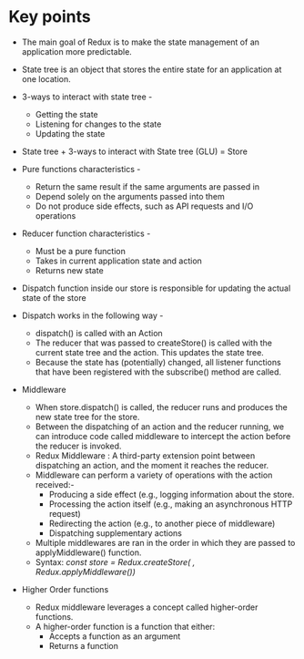 # Key points

- The main goal of Redux is to make the state management of an application more predictable.
- State tree is an object that stores the entire state for an application at one location.
- 3-ways to interact with state tree -
  - Getting the state
  - Listening for changes to the state
  - Updating the state
- State tree + 3-ways to interact with State tree (GLU) = Store
- Pure functions characteristics -
  - Return the same result if the same arguments are passed in
  - Depend solely on the arguments passed into them
  - Do not produce side effects, such as API requests and I/O operations
- Reducer function characteristics -
  - Must be a pure function
  - Takes in current application state and action
  - Returns new state
- Dispatch function inside our store is responsible for updating the actual state of the store
- Dispatch works in the following way -

  - dispatch() is called with an Action
  - The reducer that was passed to createStore() is called with the current state tree and the action. This updates the state tree.
  - Because the state has (potentially) changed, all listener functions that have been registered with the subscribe() method are called.

- Middleware

  - When store.dispatch() is called, the reducer runs and produces the new state tree for the store.
  - Between the dispatching of an action and the reducer running, we can introduce code called middleware to intercept the action before the reducer is invoked.
  - Redux Middleware : A third-party extension point between dispatching an action, and the moment it reaches the reducer.
  - Middleware can perform a variety of operations with the action received:-
    - Producing a side effect (e.g., logging information about the store.
    - Processing the action itself (e.g., making an asynchronous HTTP request)
    - Redirecting the action (e.g., to another piece of middleware)
    - Dispatching supplementary actions
  - Multiple middlewares are ran in the order in which they are passed to applyMiddleware() function.
  - Syntax: _const store = Redux.createStore( <reducer-function>, Redux.applyMiddleware(<middleware-functions>))_

- Higher Order functions
  - Redux middleware leverages a concept called higher-order functions.
  - A higher-order function is a function that either:
    - Accepts a function as an argument
    - Returns a function
